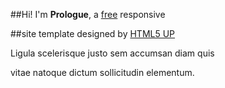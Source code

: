 
##Hi! I'm **Prologue**, a [free](http://html5up.net/license) responsive 

##site template designed by [HTML5 UP](http://html5up.net)

Ligula scelerisque justo sem accumsan diam quis

vitae natoque dictum sollicitudin elementum.

